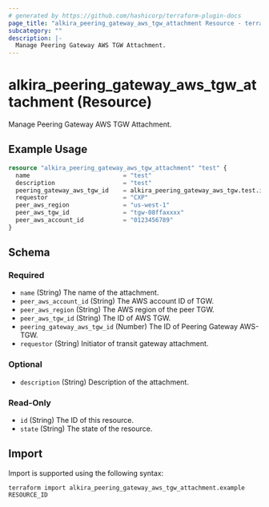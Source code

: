 ```yaml
---
# generated by https://github.com/hashicorp/terraform-plugin-docs
page_title: "alkira_peering_gateway_aws_tgw_attachment Resource - terraform-provider-alkira"
subcategory: ""
description: |-
  Manage Peering Gateway AWS TGW Attachment.
---
```


# alkira_peering_gateway_aws_tgw_attachment (Resource)

Manage Peering Gateway AWS TGW Attachment.

## Example Usage

```terraform
resource "alkira_peering_gateway_aws_tgw_attachment" "test" {
  name                          = "test"
  description                   = "test"
  peering_gateway_aws_tgw_id    = alkira_peering_gateway_aws_tgw.test.id
  requestor                     = "CXP"
  peer_aws_region               = "us-west-1"
  peer_aws_tgw_id               = "tgw-08ffaxxxx"
  peer_aws_account_id           = "0123456789"
}
```

<!-- schema generated by tfplugindocs -->
## Schema

### Required

- `name` (String) The name of the attachment.
- `peer_aws_account_id` (String) The AWS account ID of TGW.
- `peer_aws_region` (String) The AWS region of the peer TGW.
- `peer_aws_tgw_id` (String) The ID of AWS TGW.
- `peering_gateway_aws_tgw_id` (Number) The ID of Peering Gateway AWS-TGW.
- `requestor` (String) Initiator of transit gateway attachment.

### Optional

- `description` (String) Description of the attachment.

### Read-Only

- `id` (String) The ID of this resource.
- `state` (String) The state of the resource.

## Import

Import is supported using the following syntax:

```shell
terraform import alkira_peering_gateway_aws_tgw_attachment.example RESOURCE_ID
```
